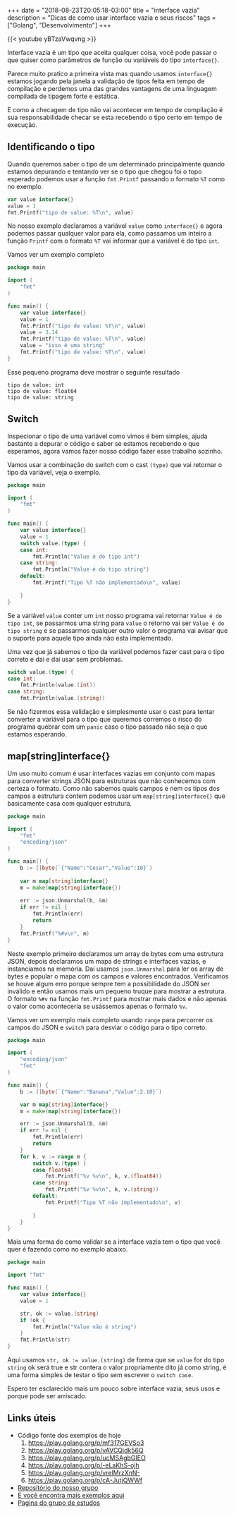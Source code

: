 +++
date = "2018-08-23T20:05:18-03:00"
title = "interface vazia"
description = "Dicas de como usar interface vazia e seus riscos"
tags = ["Golang", "Desenvolvimento"]
+++

{{< youtube yBTzaVwqvng >}}

Interface vazia é um tipo que aceita qualquer coisa, você pode passar o que quiser como parâmetros de função ou variáveis do tipo `interface{}`.

Parece muito pratico a primeira vista mas quando usamos `interface{}` estamos jogando pela janela a validação de tipos feita em tempo de compilação e perdemos uma das grandes vantagens de uma linguagem compilada de tipagem forte e estática.

E como a checagem de tipo não vai acontecer em tempo de compilação é sua responsabilidade checar se esta recebendo o tipo certo em tempo de execução.

## Identificando o tipo

Quando queremos saber o tipo de um determinado principalmente quando estamos depurando e tentando ver se o tipo que chegou foi o topo esperado podemos usar a função `fmt.Printf` passando o formato `%T` como no exemplo. 


```go
var value interface{}
value = 1
fmt.Printf("tipo de value: %T\n", value)
```

No nosso exemplo declaramos a variável `value` como `interface{}` e agora podemos passar qualquer valor para ela, como passamos um inteiro a função `Printf` com o formato `%T` vai informar que a variável é do tipo `int`.

Vamos ver um exemplo completo

```go
package main

import (
	"fmt"
)

func main() {
	var value interface{}
	value = 1
	fmt.Printf("tipo de value: %T\n", value)
	value = 3.14
	fmt.Printf("tipo de value: %T\n", value)
	value = "isso é uma string"
	fmt.Printf("tipo de value: %T\n", value)
}
```

Esse pequeno programa deve mostrar o seguinte resultado

```console
tipo de value: int
tipo de value: float64
tipo de value: string
```

## Switch

Inspecionar o tipo de uma variável como vimos é bem simples, ajuda bastante a depurar o código e saber se estamos recebendo o que esperamos, agora vamos fazer nosso código fazer esse trabalho sozinho.

Vamos usar a combinação do switch com o cast `(type)` que vai retornar o tipo da variável, veja o exemplo.

```go
package main

import (
	"fmt"
)

func main() {
	var value interface{}
	value = 1
	switch value.(type) {
	case int:
		fmt.Println("Value é do tipo int")
	case string:
		fmt.Println("Value é do tipo string")
	default:
		fmt.Printf("Tipo %T não implementado\n", value)

	}
}
```

Se a variável `value` conter um `int` nosso programa vai retornar `Value é do tipo int`, se passarmos uma string para `value` o retorno vai ser `Value é do tipo string` e se passarmos qualquer outro valor o programa vai avisar que o suporte para aquele tipo ainda não esta implementado.

Uma vez que já sabemos o tipo da variável podemos fazer cast para o tipo correto e dai e dai usar sem problemas.

```go
switch value.(type) {
case int:
	fmt.Println(value.(int))
case string:
	fmt.Println(value.(string))
```

Se não fizermos essa validação e simplesmente usar o cast para tentar converter a variável para o tipo que queremos corremos o risco do programa quebrar com um `panic` caso o tipo passado não seja o que estamos esperando.

## map[string]interface{}

Um uso muito comum é usar interfaces vazias em conjunto com mapas para converter strings JSON para estruturas que não conhecemos com certeza o formato. Como não sabemos quais campos e nem os tipos dos campos a estrutura contem podemos usar um `map[string]interface{}` que basicamente casa com qualquer estrutura.

```go
package main

import (
	"fmt"
	"encoding/json"
)

func main() {
	b := []byte(`{"Name":"Cesar","Value":10}`)
	
	var m map[string]interface{}
	m = make(map[string]interface{})
	
	err := json.Unmarshal(b, &m)
	if err != nil {
		fmt.Println(err)
		return
	}
	fmt.Printf("%#v\n", m)
}
```

Neste exemplo primeiro declaramos um array de bytes com uma estrutura JSON, depois declaramos um mapa de strings e interfaces vazias, e instanciamos na memória. Daí usamos `json.Unmarshal` para ler os array de bytes e popular o mapa com os campos e valores encontrados. Verificamos se houve algum erro porque sempre tem a possibilidade do JSON ser inválido e então usamos mais um pequeno truque para mostrar a estrutura. O formato `%#v` na função `fmt.Printf` para mostrar mais dados e não apenas o valor como aconteceria se usássemos apenas o formato `%v`.

Vamos ver um exemplo mais completo usando `range` para percorrer os campos do JSON e `switch` para desviar o código para o tipo correto. 

```go
package main

import (
	"encoding/json"
	"fmt"
)

func main() {
	b := []byte(`{"Name":"Banana","Value":2.10}`)

	var m map[string]interface{}
	m = make(map[string]interface{})

	err := json.Unmarshal(b, &m)
	if err != nil {
		fmt.Println(err)
		return
	}
	for k, v := range m {
		switch v.(type) {
		case float64:
			fmt.Printf("%v %v\n", k, v.(float64))
		case string:
			fmt.Printf("%v %v\n", k, v.(string))
		default:
			fmt.Printf("Tipo %T não implementado\n", v)

		}
	}
}
```

Mais uma forma de como validar se a interface vazia tem o tipo que você quer é fazendo como no exemplo abaixo.

```go
package main

import "fmt"

func main() {
	var value interface{}
	value = 1

	str, ok := value.(string)
	if !ok {
		fmt.Println("Value não é string")
	}
	fmt.Println(str)
}
```

Aqui usamos `str, ok := value.(string)` de forma que se `value` for do tipo `string` ok será true e str contera o valor propriamente dito já como string, é uma forma simples de testar o tipo sem escrever o `switch case`.

Espero ter esclarecido mais um pouco sobre interface vazia, seus usos e porque pode ser arriscado.  

## Links úteis

- Código fonte dos exemplos de hoje
    1. https://play.golang.org/p/mf317GEVSo3
	2. https://play.golang.org/p/yAVCQjdk56Q
	3. https://play.golang.org/p/ucMSAgbGIEO
	4. https://play.golang.org/p/-eLaKhS-ojh
	5. https://play.golang.org/p/vrelMrzXnN-
	6. https://play.golang.org/p/cA-JutjQWWf
- [Repositório do nosso grupo](https://github.com/go-br/estudos)
- [E você encontra mais exemplos aqui](https://github.com/go-br)
- [Pagina do grupo de estudos](https://gopher.pro.br)

